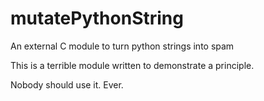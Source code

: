 # mutatePythonString
An external C module to turn python strings into spam

This is a terrible module written to demonstrate a principle.

Nobody should use it. Ever.
